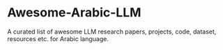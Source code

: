 # Awesome-Arabic-LLM
A curated list of awesome LLM research papers, projects, code, dataset, resources etc. for Arabic language.
